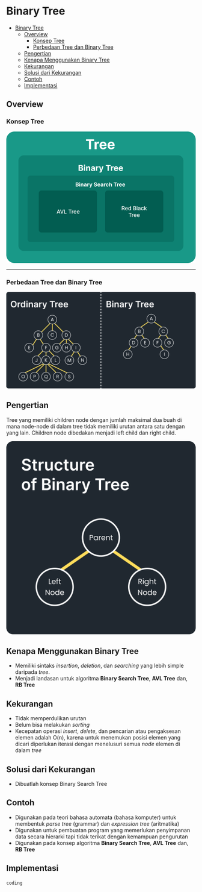 # Binary Tree

- [Binary Tree](#binary-tree)
  - [Overview](#overview)
    - [Konsep Tree](#konsep-tree)
    - [Perbedaan Tree dan Binary Tree](#perbedaan-tree-dan-binary-tree)
  - [Pengertian](#pengertian)
  - [Kenapa Menggunakan Binary Tree](#kenapa-menggunakan-binary-tree)
  - [Kekurangan](#kekurangan)
  - [Solusi dari Kekurangan](#solusi-dari-kekurangan)
  - [Contoh](#contoh)
  - [Implementasi](#implementasi)


## Overview
### Konsep Tree
![Konsep Tree](Tree_BST_AVL_RB.png)
<hr>

### Perbedaan Tree dan Binary Tree
![Tree vs Binary Tree](Tree-vs-Binary.png)
## Pengertian
Tree yang memiliki children node dengan jumlah maksimal dua buah di mana node-node di dalam tree tidak memiliki urutan antara satu dengan yang lain. Children node dibedakan menjadi left child dan right child.

![Structue of Binary Tree](Structure-of-binary_tree.png)

## Kenapa Menggunakan Binary Tree
- Memiliki sintaks *insertion*, *deletion*, dan *searching* yang lebih simple daripada *tree*.
- Menjadi landasan untuk algoritma **Binary Search Tree**, **AVL Tree** dan, **RB Tree**

## Kekurangan
- Tidak memperdulikan urutan
- Belum bisa melakukan *sorting*
- Kecepatan operasi *insert*, *delete*, dan pencarian atau pengaksesan elemen adalah O(n), karena untuk menemukan posisi elemen yang dicari diperlukan iterasi dengan menelusuri semua *node* elemen di dalam *tree*

## Solusi dari Kekurangan
- Dibuatlah konsep Binary Search Tree

## Contoh
- Digunakan pada teori bahasa automata (bahasa komputer) untuk membentuk *parse tree* (grammar) dan *expression tree* (aritmatika)
- Digunakan untuk pembuatan program yang memerlukan penyimpanan data secara hierarki tapi tidak terikat dengan kemampuan pengurutan
- Digunakan pada konsep algoritma **Binary Search Tree**, **AVL Tree** dan, **RB Tree**

## Implementasi
```java
coding
```

